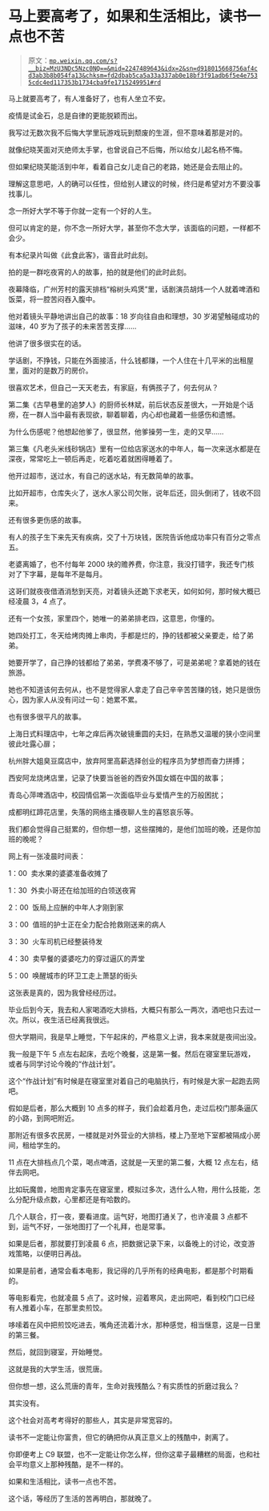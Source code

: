 # 马上要高考了，如果和生活相比，读书一点也不苦

> 原文：[`mp.weixin.qq.com/s?__biz=MzU3NDc5Nzc0NQ==&mid=2247489643&idx=2&sn=d918015668756af4cd3ab3b8b054fa13&chksm=fd2dbab5ca5a33a337ab0e18bf3f91adb6f5e4e7535cdc4ed117353b1734cba9fe1715249951#rd`](http://mp.weixin.qq.com/s?__biz=MzU3NDc5Nzc0NQ==&mid=2247489643&idx=2&sn=d918015668756af4cd3ab3b8b054fa13&chksm=fd2dbab5ca5a33a337ab0e18bf3f91adb6f5e4e7535cdc4ed117353b1734cba9fe1715249951#rd)

马上就要高考了，有人准备好了，也有人坐立不安。

疫情是试金石，总是自律的更能脱颖而出。

我写过无数次我不后悔大学里玩游戏玩到颓废的生涯，但不意味着那是对的。 

就像纪晓芙面对灭绝师太手掌，也曾说自己不后悔，所以给女儿起名杨不悔。

但如果纪晓芙能活到中年，看着自己女儿走自己的老路，她还是会去阻止的。

理解这意思吧，人的确可以任性，但给别人建议的时候，终归是希望对方不要没事找事儿。

念一所好大学不等于你就一定有一个好的人生。 

但可以肯定的是，你不念一所好大学，甚至你不念大学，该面临的问题，一样都不会少。

有本纪录片叫做《此食此客》，谐音此时此刻。 

拍的是一群吃夜宵的人的故事，拍的就是他们的此时此刻。

夜幕降临，广州芳村的露天排档“榕树头鸡煲”里，话剧演员胡炜一个人就着啤酒和饭菜，将一腔苦闷吞入腹中。

他对着镜头平静地讲出自己的故事：18 岁向往自由和理想，30 岁渴望触碰成功的滋味，40 岁为了孩子的未来苦苦支撑……

他讲了很多很实在的话。 

学话剧，不挣钱，只能在外面接活，什么钱都赚，一个人住在十几平米的出租屋里，面对的是数万的房价。 

很喜欢艺术，但自己一天天老去，有家庭，有俩孩子了，何去何从？

第二集《古早巷里的追梦人》的厨师长林斌，前后状态反差很大，一开始是个话痨，在一群人当中最有表现欲，聊着聊着，内心却也藏着一些感伤和遗憾。

为什么伤感呢？他想起他爹了，很显然，他爹操劳一生，走的又早...... 

第三集《凡老头米线砂锅店》里有一位给店家送水的中年人，每一次来送水都是在深夜，常常吃上一顿后再走，吃着吃着就困得睡着了。

他开过超市，送过水，有自己的送水站，有无数简单的故事。 

比如开超市，仓库失火了，送水人家公司欠账，说年后还，回头倒闭了，钱收不回来。

还有很多更伤感的故事。 

有人的孩子生下来先天有疾病，交了十万块钱，医院告诉他成功率只有百分之零点五。 

老婆离婚了，也不付每年 2000 块的赡养费，你注意，我没打错字，我还专门核对了下字幕，是每年不是每月。

这哥们就夜夜借酒消愁到天亮，对着镜头还跪下求老天，如何如何，那时候大概已经凌晨 3，4 点了。

还有一个女孩，家里四个，她唯一的弟弟排老四，这意思，你懂的。 

她四处打工，冬天给烤肉摊上串肉，手都是烂的，挣的钱都被父亲要走，给了弟弟。

她要开学了，自己挣的钱都给了弟弟，学费凑不够了，可是弟弟呢？拿着她的钱在旅游。

她也不知道该何去何从，也不是觉得家人拿走了自己辛辛苦苦赚的钱，她只是很伤心，因为家人从没有问过一句：她累不累。 

也有很多很平凡的故事。 

上海日式料理店中，七年之痒后再次破镜重圆的夫妇，在熟悉又温暖的狭小空间里彼此吐露心扉；

杭州胖大姐臭豆腐店中，放弃阿里高薪选择创业的程序员为梦想而奋力拼搏；

西安阿龙烧烤店里，记录了快要当爸爸的西安外国女婿在中国的故事；

青岛心萍啤酒店中，校园情侣第一次面临毕业与爱情产生的万般困扰；

成都明红蹄花店里，失落的网络主播夜聊人生的喜怒哀乐等。

我们都会觉得自己挺累的，但你想一想，这些摆摊的，是他们加班的晚，还是你加班的晚呢？

网上有一张凌晨时间表：

1：00  卖水果的婆婆准备收摊了

1：30  外卖小哥还在给加班的白领送夜宵

2：00  饭局上应酬的中年人才刚到家 

3：00  值班的护士正在全力配合抢救刚送来的病人

3：30  火车司机已经整装待发

4：30  卖早餐的婆婆吃力的穿过逼仄的弄堂

5：00  唤醒城市的环卫工走上萧瑟的街头 

这张表是真的，因为我曾经经历过。

毕业后到今天，我去和人家喝酒吃大排档，大概只有那么一两次，酒吧也只去过一次。所以，夜生活已经离我很远。

但大学期间，我是早上睡觉，下午起床的，严格意义上讲，我本来就是夜间出没。

我一般是下午 5 点左右起床，去吃个晚餐，这是第一餐。然后在寝室里玩游戏，或者与同学讨论今晚的“作战计划”。 

这个“作战计划”有时候是在寝室里对着自己的电脑执行，有时候是大家一起跑去网吧。 

假如是后者，那么大概到 10 点多的样子，我们会趁着月色，走过后校门那条逼仄的小路，到网吧附近。

那附近有很多农民房，一楼就是对外营业的大排档，楼上乃至地下室都被隔成小房间，租给学生的。

11 点在大排档点几个菜，喝点啤酒，这就是一天里的第二餐，大概 12 点左右，结伴去网吧。 

比如玩魔兽，地图肯定事先在寝室里，模拟过多次，选什么人物，用什么技能，怎么分配升级点数，心里都还是有哈数的。 

几个人联合，打一夜，要看进度。运气好，地图打通关了，也许凌晨 3 点都不到，运气不好，一张地图打了一个礼拜，也是常事。

如果是后者，那就要打到凌晨 6 点，把数据记录下来，以备晚上的讨论，改变游戏策略，以便明日再战。 

如果是前者，通常会看本电影，我记得的几乎所有的经典电影，都是那个时期看的。

等电影看完，也就凌晨 5 点了。这时候，迎着寒风，走出网吧，看到校门口已经有人推着小车，在那里卖煎饺。

哆嗦着在风中把煎饺吃进去，嘴角还流着汁水，那种感觉，相当惬意，这是一日里的第三餐。

然后，就回到寝室，开始睡觉。

这就是我的大学生活，很荒唐。

但你想一想，这么荒唐的青年，生命对我残酷么？有实质性的折磨过我么？

其实没有。

这个社会对高考考得好的那些人，其实是非常宽容的。

读书不一定能让你富贵，但它的确把你从真正意义上的残酷中，剥离了。 

你即便考上 C9 联盟，也不一定能让你怎么样，但你这辈子最糟糕的局面，也和社会平均意义上那种残酷，是不一样的。 

如果和生活相比，读书一点也不苦。 

这个话，等经历了生活的苦再明白，那就晚了。